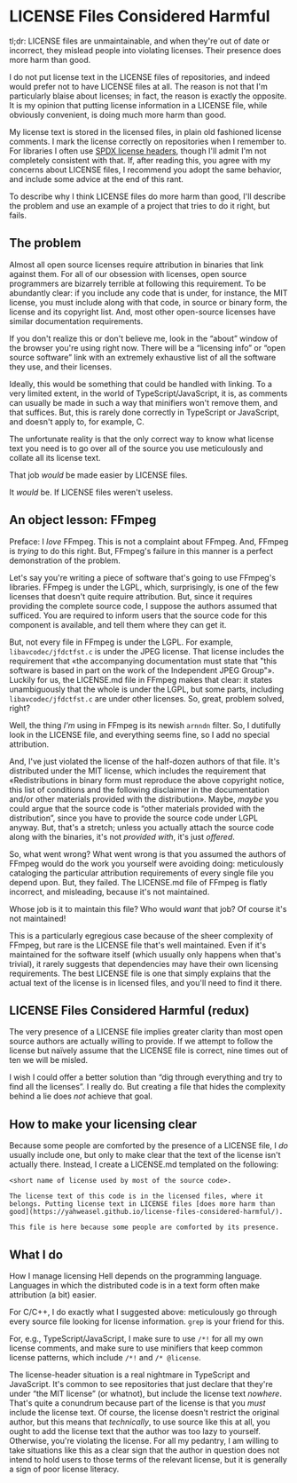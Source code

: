 # LICENSE Files Considered Harmful

tl;dr: LICENSE files are unmaintainable, and when they're out of date or incorrect, they mislead people into violating licenses. Their presence does more harm than good.

I do not put license text in the LICENSE files of repositories, and indeed would prefer not to have LICENSE files at all. The reason is not that I'm particularly blaise about licenses; in fact, the reason is exactly the opposite. It is my opinion that putting license information in a LICENSE file, while obviously convenient, is doing much more harm than good.

My license text is stored in the licensed files, in plain old fashioned license comments. I mark the license correctly on repositories when I remember to. For libraries I often use [SPDX license headers](https://spdx.org/licenses/), though I'll admit I'm not completely consistent with that. If, after reading this, you agree with my concerns about LICENSE files, I recommend you adopt the same behavior, and include some advice at the end of this rant.

To describe why I think LICENSE files do more harm than good, I'll describe the problem and use an example of a project that tries to do it right, but fails.


## The problem

Almost all open source licenses require attribution in binaries that link against them. For all of our obsession with licenses, open source programmers are bizarrely terrible at following this requirement. To be abundantly clear: if you include any code that is under, for instance, the MIT license, you must include along with that code, in source or binary form, the license and its copyright list. And, most other open-source licenses have similar documentation requirements.

If you don't realize this or don't believe me, look in the “about” window of the browser you're using right now. There will be a “licensing info” or “open source software” link with an extremely exhaustive list of all the software they use, and their licenses.

Ideally, this would be something that could be handled with linking. To a very limited extent, in the world of TypeScript/JavaScript, it is, as comments can usually be made in such a way that minifiers won't remove them, and that suffices. But, this is rarely done correctly in TypeScript or JavaScript, and doesn't apply to, for example, C.

The unfortunate reality is that the only correct way to know what license text you need is to go over all of the source you use meticulously and collate all its license text.

That job *would* be made easier by LICENSE files.

It *would* be. If LICENSE files weren't useless.


## An object lesson: FFmpeg

Preface: I *love* FFmpeg. This is not a complaint about FFmpeg. And, FFmpeg is *trying* to do this right. But, FFmpeg's failure in this manner is a perfect demonstration of the problem.

Let's say you're writing a piece of software that's going to use FFmpeg's libraries. FFmpeg is under the LGPL, which, surprisingly, is one of the few licenses that doesn't quite require attribution. But, since it requires providing the complete source code, I suppose the authors assumed that sufficed. You are required to inform users that the source code for this component is available, and tell them where they can get it.

But, not every file in FFmpeg is under the LGPL. For example, `libavcodec/jfdctfst.c` is under the JPEG license. That license includes the requirement that «the accompanying documentation must state that "this software is based in part on the work of the Independent JPEG Group"». Luckily for us, the LICENSE.md file in FFmpeg makes that clear: it states unambiguously that the whole is under the LGPL, but some parts, including `libavcodec/jfdctfst.c` are under other licenses. So, great, problem solved, right?

Well, the thing *I'm* using in FFmpeg is its newish `arnndn` filter. So, I dutifully look in the LICENSE file, and everything seems fine, so I add no special attribution.

And, I've just violated the license of the half-dozen authors of that file. It's distributed under the MIT license, which includes the requirement that «Redistributions in binary form must reproduce the above copyright notice, this list of conditions and the following disclaimer in the documentation and/or other materials provided with the distribution». Maybe, *maybe* you could argue that the source code is “other materials provided with the distribution”, since you have to provide the source code under LGPL anyway. But, that's a stretch; unless you actually attach the source code along with the binaries, it's not *provided with*, it's just *offered*.

So, what went wrong? What went wrong is that you assumed the authors of FFmpeg would do the work you yourself were avoiding doing: meticulously cataloging the particular attribution requirements of every single file you depend upon. But, they failed. The LICENSE.md file of FFmpeg is flatly incorrect, and misleading, because it's not maintained.

Whose job is it to maintain this file? Who would *want* that job? Of course it's not maintained!

This is a particularly egregious case because of the sheer complexity of FFmpeg, but rare is the LICENSE file that's well maintained. Even if it's maintained for the software itself (which usually only happens when that's trivial), it rarely suggests that dependencies may have their own licensing requirements. The best LICENSE file is one that simply explains that the actual text of the license is in licensed files, and you'll need to find it there.


## LICENSE Files Considered Harmful (redux)

The very presence of a LICENSE file implies greater clarity than most open source authors are actually willing to provide. If we attempt to follow the license but naïvely assume that the LICENSE file is correct, nine times out of ten we will be misled.

I wish I could offer a better solution than “dig through everything and try to find all the licenses”. I really do. But creating a file that hides the complexity behind a lie does *not* achieve that goal.


## How to make your licensing clear

Because some people are comforted by the presence of a LICENSE file, I *do* usually include one, but only to make clear that the text of the license isn't actually there. Instead, I create a LICENSE.md templated on the following:

```
<short name of license used by most of the source code>.

The license text of this code is in the licensed files, where it belongs. Putting license text in LICENSE files [does more harm than good](https://yahweasel.github.io/license-files-considered-harmful/).

This file is here because some people are comforted by its presence.
```

## What I do

How I manage licensing Hell depends on the programming language. Languages in which the distributed code is in a text form often make attribution (a bit) easier.

For C/C++, I do exactly what I suggested above: meticulously go through every source file looking for license information. `grep` is your friend for this.

For, e.g., TypeScript/JavaScript, I make sure to use `/*!` for all my own license comments, and make sure to use minifiers that keep common license patterns, which include `/*!` and `/* @license`.

The license-header situation is a real nightmare in TypeScript and JavaScript. It's common to see repositories that just declare that they're under “the MIT license” (or whatnot), but include the license text *nowhere*. That's quite a conundrum because part of the license is that you *must* include the license text. Of course, the license doesn't restrict the original author, but this means that *technically*, to use source like this at all, you ought to add the license text that the author was too lazy to yourself. Otherwise, you're violating the license. For all my pedantry, I am willing to take situations like this as a clear sign that the author in question does not intend to hold users to those terms of the relevant license, but it is generally a sign of poor license literacy.
